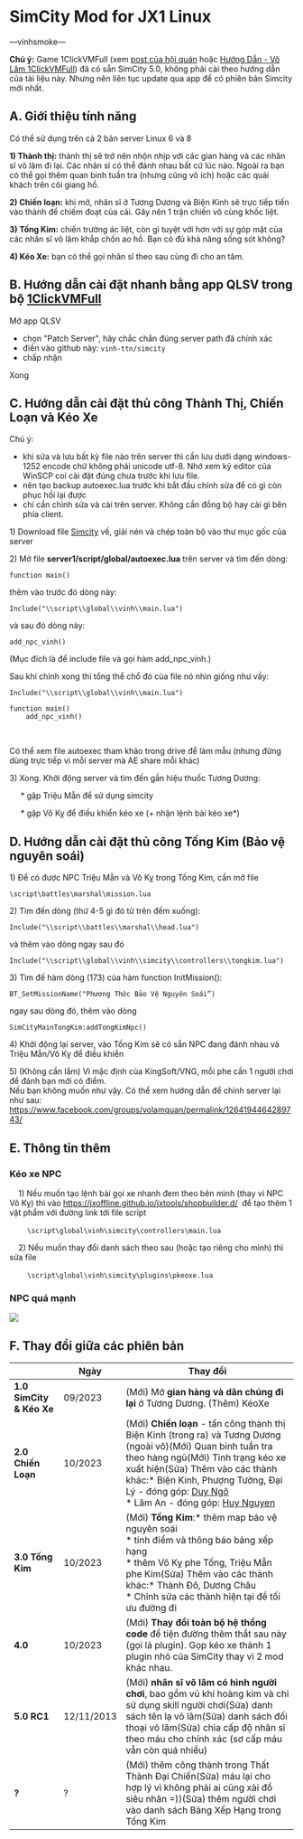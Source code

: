 # SimCity Mod for JX1 Linux

—vinhsmoke—

**Chú ý:** Game 1ClickVMFull (xem [post của hội quán](https://www.facebook.com/groups/volamquan/permalink/1389335278442327/) hoặc [Hướng Dẫn - Võ Lâm 1ClickVMFull](https://docs.google.com/document/d/1BUtlCyJdIg-Dc15EZLYU7dMAcGA4wzcZDMBrM3dRpcc/edit?usp=sharing)) đã có sẵn SimCity 5.0, không phải cài theo hướng dẫn của tài liệu này. Nhưng nên liên tục update qua app để có phiên bản Simcity mới nhất.



## A. Giới thiệu tính năng

Có thể sử dụng trên cả 2 bản server Linux 6 và 8

**1) Thành thị:** thành thị sẽ trở nên nhộn nhịp với các gian hàng và các nhân sĩ võ lâm đi lại. Các nhân sĩ có thể đánh nhau bất cứ lúc nào. Ngoài ra bạn có thể gọi thêm quan binh tuần tra (nhưng cũng vô ích) hoặc các quái khách trên cõi giang hồ.

**2) Chiến loạn:** khi mở, nhân sĩ ở Tương Dương và Biện Kinh sẽ trực tiếp tiến vào thành để chiếm đoạt của cải. Gây nên 1 trận chiến vô cùng khốc liệt.

**3) Tống Kim:** chiến trường ác liệt, còn gì tuyệt vời hơn với sự góp mặt của các nhân sĩ võ lâm khắp chốn ao hồ. Bạn có đủ khả năng sống sót không?

**4) Kéo Xe:** bạn có thể gọi nhân sĩ theo sau cùng đi cho an tâm.

## B. Hướng dẫn cài đặt nhanh bằng app QLSV trong bộ [1ClickVMFull](https://docs.google.com/document/d/1BUtlCyJdIg-Dc15EZLYU7dMAcGA4wzcZDMBrM3dRpcc/edit?fbclid=IwZXh0bgNhZW0CMTAAAR3PzZcvf-ZNuti7NTqlWzCv93_8NqdiuF4rRcZXQh-8MsvA1x2-EJFh9lU_aem_AZ41EjKxZjTuMZy5eYuK4u2VGydIac2wToDnNH-3oF-Bu_MY_sMT3YLr5fqft3cj3ni3VVg_TCk8GwjNzdNoYQ_E#heading=h.l35hc6lcuiio)

Mở app QLSV 

* chọn "Patch Server", hãy chắc chắn đúng server path đã chính xác
* điền vào github này: `vinh-ttn/simcity`
* chấp nhận 

Xong

## C. Hướng dẫn cài đặt thủ công Thành Thị, Chiến Loạn và Kéo Xe

Chú ý: 

- khi sửa và lưu bất kỳ file nào trên server thì cần lưu dưới dạng windows-1252 encode chứ không phải unicode utf-8. Nhớ xem kỹ editor của WinSCP coi cài đặt đúng chưa trước khi lưu file.
- nên tạo backup autoexec.lua trước khi bắt đầu chỉnh sửa để có gì còn phục hồi lại được 
- chỉ cần chỉnh sửa và cài trên server. Không cần đồng bộ hay cài gì bên phía client.

1\) Download file [Simcity](https://github.com/vinh-ttn/simcity/archive/refs/heads/main.tar.gz) về, giải nén và chép toàn bộ vào thư mục gốc của server

2\) Mở file **server1/script/global/autoexec.lua** trên server và tìm đến dòng:

`function main()`

thêm vào trước đó dòng này:

`Include("\\script\\global\\vinh\\main.lua")`

và sau đó dòng này:

`add_npc_vinh()`

(Mục đích là để include file và gọi hàm add_npc_vinh.) 

Sau khi chỉnh xong thì tổng thể chổ đó của file nó nhìn giống như vầy:

```
Include("\\script\\global\\vinh\\main.lua")

function main()
    add_npc_vinh()
```
    

Có thể xem file autoexec tham khảo trong drive để làm mẫu (nhưng đừng dùng trực tiếp vì mỗi server mà AE share mỗi khác)

3\) Xong. Khởi động server và tìm đến gần hiệu thuốc Tương Dương:

     \* gặp Triệu Mẫn để sử dụng simcity

     \* gặp Vô Kỵ để điều khiển kéo xe (+ nhận lệnh bài kéo xe\*)


## D. Hướng dẫn cài đặt thủ công Tống Kim (Bảo vệ nguyên soái)

1\) Để có được NPC Triệu Mẫn và Vô Kỵ trong Tống Kim, cần mở file

`\script\battles\marshal\mission.lua`

2\) Tìm đến dòng (thứ 4-5 gì đó từ trên đếm xuống):

`Include("\\script\\battles\\marshal\\head.lua")`

và thêm vào dòng ngay sau đó

`Include("\\script\\global\\vinh\\simcity\\controllers\\tongkim.lua")`

3\) Tìm đế hàm dòng (173) của hàm function InitMission():

`BT_SetMissionName("Phương Thức Bảo Vệ Nguyên Soái”)`

ngay sau dòng đó, thêm vào dòng

`SimCityMainTongKim:addTongKimNpc()`

4\) Khởi động lại server, vào Tống Kim sẽ có sẵn NPC đang đánh nhau và Triệu Mẫn/Vô Kỵ để điều khiển

5\) (Không cần lắm) Vì mặc định của KingSoft/VNG, mỗi phe cần 1 người chơi để đánh bạn mới có điểm.\
Nếu bạn không muốn như vậy. Có thể xem hướng dẫn để chỉnh server lại như sau: <https://www.facebook.com/groups/volamquan/permalink/1264194464289743/> 


## E. Thông tin thêm

### Kéo xe NPC

    1) Nếu muốn tạo lệnh bài gọi xe nhanh đem theo bên mình (thay vì NPC Vô Kỵ) thì vào <https://jxoffline.github.io/jxtools/shopbuilder.d/>  để tạo thêm 1 vật phẩm với đường link tới file script

        `\script\global\vinh\simcity\controllers\main.lua`   

    2) Nếu muốn thay đổi danh sách theo sau (hoặc tạo riêng cho mình) thì sửa file

        `\script\global\vinh\simcity\plugins\pkeoxe.lua`


### NPC quá mạnh 

****![](https://lh7-us.googleusercontent.com/docsz/AD_4nXctDkLIw67xDMciom4lw9DzdbTlcLTFPF0s57aM2Y4_AsVgtZUKGvjm68E4HK9dka3f3LTKdGHumHDsom9GgLVrWVQoaXZGlLCftrT9FNMKJEgl_0WBaUnjFO5fb4__zu2iQ83PfpFS7MEYFA-AESd1RuNg?key=my0UP0YCEuAhRT8eOcMeRw)****&#x20;



## F. Thay đổi giữa các phiên bản

|                          | Ngày       | Thay đổi                                                                                                                                                                                                                                                                                                                                                                                                                                                                                                                                                                                                                                                                                                                                                                                                                                                                                                                                |
| ------------------------ | ---------- | --------------------------------------------------------------------------------------------------------------------------------------------------------------------------------------------------------------------------------------------------------------------------------------------------------------------------------------------------------------------------------------------------------------------------------------------------------------------------------------------------------------------------------------------------------------------------------------------------------------------------------------------------------------------------------------------------------------------------------------------------------------------------------------------------------------------------------------------------------------------------------------------------------------------------------------- |
| **1.0 SimCity & Kéo Xe** | 09/2023    | (Mới) Mở **gian hàng và dân chúng đi lại** ở Tương Dương. (Thêm) KéoXe                                                                                                                                                                                                                                                                                                                                                                                                                                                                                                                                                                                                                                                                                                                                                                                                                                                                  |
| **2.0 Chiến Loạn**       | 10/2023    | (Mới) **Chiến loạn** - tấn công thành thị Biện Kinh (trong ra) và Tương Dương (ngoài vô)(Mới) Quan binh tuần tra theo hàng ngũ(Mới) Tình trạng kéo xe xuất hiện(Sửa) Thêm vào các thành khác:* Biện Kinh, Phượng Tường, Đại Lý - đóng góp: [Duy Ngô](https://www.facebook.com/groups/800085930700601/user/61551322996134/?__cft__\[0]=AZV_RO8NdTMsDVO11CipaZsHNtjqKQQsQJebqI3krEgYfekv-O3hYkpBHZRvMGotp0F36toUiCvyWK-zKBZgXLRNWp2TxuffMYJiIinfpCuSZemoGktyHngQc9mm-ATN2i9PHp5BCOw8JbQZpIOk_huce_tfE_AYsEECbgtGCdZE3JuZIH-U7QkJA_p_Os8k06j7vUapty9Q3UE48J5HjouV&__tn__=R]-R) <br>* Lâm An - đóng góp: [Huy Nguyen](https://www.facebook.com/groups/800085930700601/user/100004608648396/?__cft__\[0]=AZV_RO8NdTMsDVO11CipaZsHNtjqKQQsQJebqI3krEgYfekv-O3hYkpBHZRvMGotp0F36toUiCvyWK-zKBZgXLRNWp2TxuffMYJiIinfpCuSZemoGktyHngQc9mm-ATN2i9PHp5BCOw8JbQZpIOk_huce_tfE_AYsEECbgtGCdZE3JuZIH-U7QkJA_p_Os8k06j7vUapty9Q3UE48J5HjouV&__tn__=R]-R) |
| **3.0 Tống Kim**         | 10/2023    | (Mới) **Tống Kim**:* thêm map bảo vệ nguyên soái<br>* tính điểm và thông báo bảng xếp hạng<br>* thêm Vô Kỵ phe Tống, Triệu Mẫn phe Kim(Sửa) Thêm vào các thành khác:* Thành Đô, Dương Châu<br>* Chỉnh sửa các thành hiện tại để tối ưu đường đi                                                                                                                                                                                                                                                                                                                                                                                                                                                                                                                                                                                                                                                                                               |
| **4.0**                  | 10/2023    | (Mới) **Thay đổi toàn bộ hệ thống code** để tiện đường thêm thắt sau này (gọi là plugin). Gọp kéo xe thành 1 plugin nhỏ của SimCity thay vì 2 mod khác nhau.                                                                                                                                                                                                                                                                                                                                                                                                                                                                                                                                                                                                                                                                                                                                                                            |
| **5.0 RC1**              | 12/11/2013 | (Mới) **nhân sĩ võ lâm có hình người chơi**, bao gồm vũ khí hoàng kim và chỉ sử dụng skill người chơi(Sửa) danh sách tên lạ võ lâm(Sửa) danh sách đối thoại võ lâm(Sửa) chia cấp độ nhân sĩ theo máu cho chính xác (sơ cấp máu vẫn còn quá nhiều)                                                                                                                                                                                                                                                                                                                                                                                                                                                                                                                                                                                                                                                                                       |
| **?**                    | ?          | (Mới) thêm công thành trong Thất Thành Đại Chiến(Sửa) máu lại cho hợp lý vì không phải ai cũng xài đồ siêu nhân =))(Sửa) thêm người chơi vào danh sách Bảng Xếp Hạng trong Tống Kim                                                                                                                                                                                                                                                                                                                                                                                                                                                                                                                                                                                                                                                                                                                                                     |
